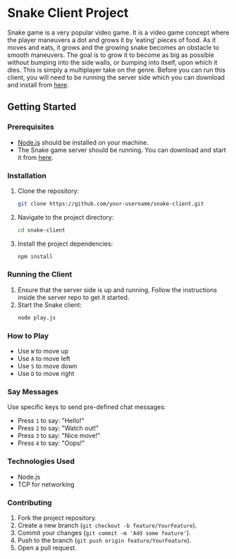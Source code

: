 
# Snake Client Project
Snake game is a very popular video game. It is a video game concept where the player maneuvers a dot and grows it by ‘eating’ pieces of food. As it moves and eats, it grows and the growing snake becomes an obstacle to smooth maneuvers. The goal is to grow it to become as big as possible without bumping into the side walls, or bumping into itself, upon which it dies.
This is simply a multiplayer take on the genre.
Before you can run this client, you will need to be running the server side which you can download and install from [here](#).

## Getting Started
### Prerequisites
- [Node.js](https://nodejs.org/) should be installed on your machine.
- The Snake game server should be running. You can download and start it from [here](#).
### Installation
1. Clone the repository:
    ```sh
    git clone https://github.com/your-username/snake-client.git
    ```
2. Navigate to the project directory:
    ```sh
    cd snake-client
    ```
3. Install the project dependencies:
    ```sh
    npm install
    ```
### Running the Client
1. Ensure that the server side is up and running. Follow the instructions inside the server repo to get it started.
2. Start the Snake client:
    ```sh
    node play.js
    ```
### How to Play
- Use `W` to move up
- Use `A` to move left
- Use `S` to move down
- Use `D` to move right
### Say Messages
Use specific keys to send pre-defined chat messages:
- Press `1` to say: "Hello!"
- Press `2` to say: "Watch out!"
- Press `3` to say: "Nice move!"
- Press `4` to say: "Oops!"
### Technologies Used
- Node.js
- TCP for networking
### Contributing
1. Fork the project repository.
2. Create a new branch (`git checkout -b feature/YourFeature`).
3. Commit your changes (`git commit -m 'Add some feature'`).
4. Push to the branch (`git push origin feature/YourFeature`).
5. Open a pull request.
